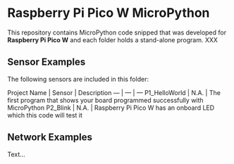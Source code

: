 # Raspberry Pi Pico W MicroPython

This repository contains MicroPython code snipped that was developed for **Raspberry Pi Pico W** and each folder holds a stand-alone program. XXX

## Sensor Examples
The following sensors are included in this folder:

Project Name | Sensor | Description
— | — | —
P1_HelloWorld | N.A. | The first program that shows your board programmed successfully with MicroPython
P2_Blink | N.A. | Raspberry Pi Pico W has an onboard LED which this code will test it 


## Network Examples
Text…

